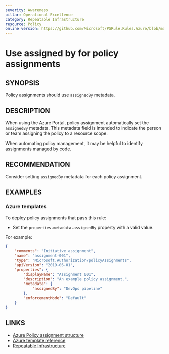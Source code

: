 ```yaml
---
severity: Awareness
pillar: Operational Excellence
category: Repeatable Infrastructure
resource: Policy
online version: https://github.com/Microsoft/PSRule.Rules.Azure/blob/main/docs/en/rules/Azure.Policy.AssignmentAssignedBy.md
---
```


# Use assigned by for policy assignments

## SYNOPSIS

Policy assignments should use `assignedBy` metadata.

## DESCRIPTION

When using the Azure Portal, policy assignment automatically set the `assignedBy` metadata.
This metadata field is intended to indicate the person or team assigning the policy to a resource scope.

When automating policy management, it may be helpful to identify assignments managed by code.

## RECOMMENDATION

Consider setting `assignedBy` metadata for each policy assignment.

## EXAMPLES

### Azure templates

To deploy policy assignments that pass this rule:

- Set the `properties.metadata.assignedBy` property with a valid value.

For example:

```json
{
    "comments": "Initiative assignment",
    "name": "assignment-001",
    "type": "Microsoft.Authorization/policyAssignments",
    "apiVersion": "2019-06-01",
    "properties": {
        "displayName": "Assignment 001",
        "description": "An example policy assignment.",
        "metadata": {
            "assignedBy": "DevOps pipeline"
        },
        "enforcementMode": "Default"
    }
}
```

## LINKS

- [Azure Policy assignment structure](https://docs.microsoft.com/azure/governance/policy/concepts/assignment-structure)
- [Azure template reference](https://docs.microsoft.com/azure/templates/microsoft.authorization/policyassignments)
- [Repeatable Infrastructure](https://docs.microsoft.com/azure/architecture/framework/devops/automation-infrastructure)

